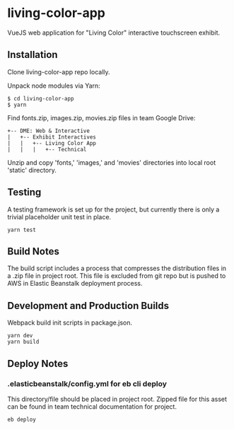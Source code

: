 # living-color-app

VueJS web application for "Living Color" interactive touchscreen exhibit.

## Installation

Clone living-color-app repo locally.

Unpack node modules via Yarn:

```
$ cd living-color-app
$ yarn
```

Find fonts.zip, images.zip, movies.zip files in team Google Drive:
```
+-- DME: Web & Interactive
|   +-- Exhibit Interactives
|   |   +-- Living Color App
|   |   |   +-- Technical
```

Unzip and copy 'fonts,' 'images,' and 'movies' directories into local root
'static' directory.

## Testing

A testing framework is set up for the project, but currently there is only a
trivial placeholder unit test in place.

```
yarn test
```

## Build Notes

The build script includes a process that compresses the distribution files in a
.zip file in project root. This file is excluded from git repo but is pushed to
AWS in Elastic Beanstalk deployment process.

## Development and Production Builds

Webpack build init scripts in package.json.

```
yarn dev
yarn build
```

## Deploy Notes

### .elasticbeanstalk/config.yml for eb cli deploy
This directory/file should be placed in project root. Zipped file for this asset
can be found in team technical documentation for project.

```
eb deploy
```
